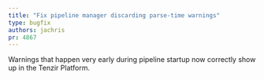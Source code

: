 ```yaml
---
title: "Fix pipeline manager discarding parse-time warnings"
type: bugfix
authors: jachris
pr: 4867
---
```


Warnings that happen very early during pipeline startup now correctly show up in
the Tenzir Platform.
